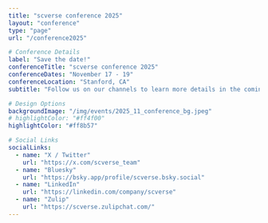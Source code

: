 ```yaml
---
title: "scverse conference 2025"
layout: "conference"
type: "page"
url: "/conference2025"

# Conference Details
label: "Save the date!"
conferenceTitle: "scverse conference 2025"
conferenceDates: "November 17 - 19"
conferenceLocation: "Stanford, CA"
subtitle: "Follow us on our channels to learn more details in the coming weeks"

# Design Options
backgroundImage: "/img/events/2025_11_conference_bg.jpeg"
# highlightColor: "#ff4f00"
highlightColor: "#ff8b57"

# Social Links
socialLinks:
  - name: "X / Twitter"
    url: "https://x.com/scverse_team"
  - name: "Bluesky"
    url: "https://bsky.app/profile/scverse.bsky.social"
  - name: "LinkedIn"
    url: "https://linkedin.com/company/scverse"
  - name: "Zulip"
    url: "https://scverse.zulipchat.com/"
---
```


